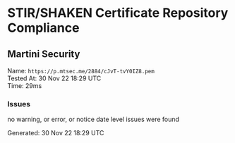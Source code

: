 # STIR/SHAKEN Certificate Repository Compliance

## Martini Security

Name: `https://p.mtsec.me/2884/cJvT-tvY0IZ8.pem`\
Tested At: 30 Nov 22 18:29 UTC\
Time: 29ms

### Issues

no warning, or error, or notice date level issues were found

Generated: 30 Nov 22 18:29 UTC